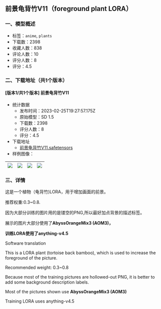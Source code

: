 ## 前景龟背竹V11（foreground plant LORA）
### 一、模型概述

- 标签：`anime`, `plants`
- 下载数：2398
- 收藏人数：838
- 评论人数：10
- 评分人数：8
- 评分：4.5

### 二、下载地址（共1个版本）

#### [版本1/共1个版本] 前景龟背竹V11

- 统计数据
  - 发布时间：2023-02-25T19:27:57.175Z
  - 原始模型：SD 1.5
  - 下载数：2398
  - 评分人数：8
  - 评分：4.5
- 下载地址
  - [前景龟背竹V11.safetensors](https://civitai.com/api/download/models/15004)
- 样例图像：

| <img src="https://image.civitai.com/xG1nkqKTMzGDvpLrqFT7WA/197c6c5a-8e68-405a-6e29-8f2e601d7b00/width=450/147324.jpeg" /> | <img src="https://image.civitai.com/xG1nkqKTMzGDvpLrqFT7WA/d87af4a4-a6f0-428c-d2b0-df5d3d6eff00/width=450/147331.jpeg" /> | <img src="https://image.civitai.com/xG1nkqKTMzGDvpLrqFT7WA/66269a66-8a15-4fd5-0156-33b8c16e8e00/width=450/147330.jpeg" /> | <img src="https://image.civitai.com/xG1nkqKTMzGDvpLrqFT7WA/63236ec3-259b-4bfd-b848-72e89de5c600/width=450/147329.jpeg" /> |
| ---- | ---- | ---- | ---- |


### 三、详情
<p>这是一个植物（龟背竹)LORA，用于增加画面的前景。</p><p>推荐权重:0.3~0.8.</p><p>因为大部分训练的图片用的是镂空的PNG,所以最好加点背景的描述标签。</p><p>展示的图片大部分使用了<strong>AbyssOrangeMix3 (AOM3)，</strong></p><p><strong>训练LORA使用了anything-v4.5</strong></p><p>Software translation</p><p>This is a LORA plant (tortoise back bamboo), which is used to increase the foreground of the picture.</p><p>Recommended weight: 0.3~0.8</p><p>Because most of the training pictures are hollowed-out PNG, it is better to add some background description labels.</p><p>Most of the pictures shown use <strong>AbyssOrangeMix3 (AOM3)</strong></p><p>Training LORA uses anything-v4.5</p>